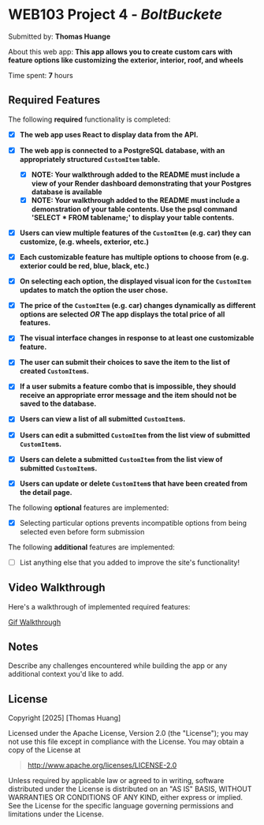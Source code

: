 # WEB103 Project 4 - *BoltBuckete*

Submitted by: **Thomas Huange**

About this web app: **This app allows you to create custom cars with feature options like customizing the exterior, interior, roof, and wheels**

Time spent: **7** hours

## Required Features

The following **required** functionality is completed:

<!-- Make sure to check off completed functionality below -->
- [X] **The web app uses React to display data from the API.**
- [X] **The web app is connected to a PostgreSQL database, with an appropriately structured `CustomItem` table.**
  - [X]  **NOTE: Your walkthrough added to the README must include a view of your Render dashboard demonstrating that your Postgres database is available**
  - [X]  **NOTE: Your walkthrough added to the README must include a demonstration of your table contents. Use the psql command 'SELECT * FROM tablename;' to display your table contents.**
- [X] **Users can view **multiple** features of the `CustomItem` (e.g. car) they can customize, (e.g. wheels, exterior, etc.)**
- [X] **Each customizable feature has multiple options to choose from (e.g. exterior could be red, blue, black, etc.)**
- [X] **On selecting each option, the displayed visual icon for the `CustomItem` updates to match the option the user chose.**
- [X] **The price of the `CustomItem` (e.g. car) changes dynamically as different options are selected *OR* The app displays the total price of all features.**
- [X] **The visual interface changes in response to at least one customizable feature.**
- [X] **The user can submit their choices to save the item to the list of created `CustomItem`s.**
- [X] **If a user submits a feature combo that is impossible, they should receive an appropriate error message and the item should not be saved to the database.**
- [X] **Users can view a list of all submitted `CustomItem`s.**
- [X] **Users can edit a submitted `CustomItem` from the list view of submitted `CustomItem`s.**
- [X] **Users can delete a submitted `CustomItem` from the list view of submitted `CustomItem`s.**
- [X] **Users can update or delete `CustomItem`s that have been created from the detail page.**


The following **optional** features are implemented:

- [X] Selecting particular options prevents incompatible options from being selected even before form submission

The following **additional** features are implemented:

- [ ] List anything else that you added to improve the site's functionality!

## Video Walkthrough

Here's a walkthrough of implemented required features:

[Gif Walkthrough](https://imgur.com/a/sivmjM9)
## Notes

Describe any challenges encountered while building the app or any additional context you'd like to add.

## License

Copyright [2025] [Thomas Huang]

Licensed under the Apache License, Version 2.0 (the "License"); you may not use this file except in compliance with the License. You may obtain a copy of the License at

> http://www.apache.org/licenses/LICENSE-2.0

Unless required by applicable law or agreed to in writing, software distributed under the License is distributed on an "AS IS" BASIS, WITHOUT WARRANTIES OR CONDITIONS OF ANY KIND, either express or implied. See the License for the specific language governing permissions and limitations under the License.
